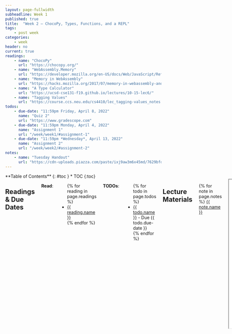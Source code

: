 ```yaml
---
layout: page-fullwidth
subheadline: Week 1
published: true
title:  "Week 2 – ChocoPy, Types, Functions, and a REPL"
tags:
    - post week
categories:
    - week
header: no
current: true
readings:
    - name: "ChocoPy"
      url: "https://chocopy.org/"
    - name: "WebAssembly.Memory"
      url: "https://developer.mozilla.org/en-US/docs/Web/JavaScript/Reference/Global_Objects/WebAssembly/Memory"
    - name: "Memory in WebAssembly"
      url: "https://hacks.mozilla.org/2017/07/memory-in-webassembly-and-why-its-safer-than-you-think/"
    - name: "A Type Calculator"
      url: "https://ucsd-cse131-f19.github.io/lectures/10-15-lec6/"
    - name: "Tagging Values"
      url: "https://course.ccs.neu.edu/cs4410/lec_tagging-values_notes.html"
todos:
    - due-date: "11:59pm Friday, April 8, 2022"
      name: "Quiz 2"
      url: "https://www.gradescope.com"
    - due-date: "11:59pm Monday, April 4, 2022"
      name: "Assignment 1"
      url: "/week/week1/#assignment-1"
    - due-date: "11:59pm *Wednesday*, April 13, 2022"
      name: "Assignment 2"
      url: "/week/week2/#assignment-2"
notes:
    - name: "Tuesday Handout"
      url: "https://cdn-uploads.piazza.com/paste/ixj9aw3m6x45md/7629bfdbd31d05a5e2f4f7fa47871fbd352b031f41e8e4ccb30460a5394432d8/Day2-Basics(1).pdf"
---
```


<div class="row">
<div class="medium-4 medium-push-8 columns" markdown="1">
<div class="panel radius fixed-toc"  data-options="sticky_on:large" markdown="1">
**Table of Contents**
{: #toc }
*  TOC
{:toc}
</div>
</div><!-- /.medium-4.columns -->

<div class="medium-8 medium-pull-4 columns" markdown="1">

## Readings & Due Dates

**Read**:

<ul>
{% for reading in page.readings %}
<li><a target="_blank" href="{{ reading.url }}">{{ reading.name }}</a></li>
{% endfor %}
</ul>

**TODOs**:

<ul>
{% for todo in page.todos %}
<li><a target="_blank" href="{{ todo.url }}">{{ todo.name }}</a> - Due {{ todo.due-date }}</li>
{% endfor %}
</ul>

## Lecture Materials

{% for note in page.notes %}
<a href="{{ note.url }}">{{ note.name }}</a>
<iframe src="{{ note.url }}/preview" width="640" height="480" allow="autoplay"></iframe>
{% else %}
_Links to podcasts, notes, and code from class will be here after they're created!_
{% endfor %}

## Assignment 2

_Full description coming Tuesday after class!_



</div>
